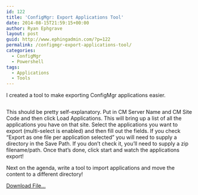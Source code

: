```yaml
---
id: 122
title: 'ConfigMgr: Export Applications Tool'
date: 2014-08-15T21:59:15+00:00
author: Ryan Ephgrave
layout: post
guid: http://www.ephingadmin.com/?p=122
permalink: /configmgr-export-applications-tool/
categories:
  - ConfigMgr
  - Powershell
tags:
  - Applications
  - Tools
---
```

I created a tool to make exporting ConfigMgr applications easier.

<img class="alignnone size-full wp-image-123 " src="http://www.ephingadmin.com/wp-content/uploads/2015/11/img_56523a955be3e.png" alt="" />

This should be pretty self-explanatory. Put in CM Server Name and CM Site Code and then click Load Applications. This will bring up a list of all the applications you have on that site. Select the applications you want to export (multi-select is enabled) and then fill out the fields. If you check “Export as one file per application selected” you will need to supply a directory in the Save Path. If you don’t check it, you’ll need to supply a zip filename/path. Once that’s done, click start and watch the applications export!

Next on the agenda, write a tool to import applications and move the content to a different directory!

<a href="https://gallery.technet.microsoft.com/Export-Applications-The-71877c54" target="_blank">Download File…</a>